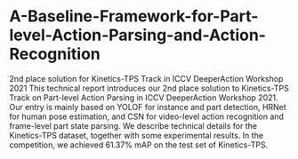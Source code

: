 # A-Baseline-Framework-for-Part-level-Action-Parsing-and-Action-Recognition
2nd place solution for Kinetics-TPS Track in ICCV DeeperAction Workshop 2021
This technical report introduces our 2nd place solution to
Kinetics-TPS Track on Part-level Action Parsing in ICCV DeeperAction Workshop 2021. 
Our entry is
mainly based on YOLOF for instance and part detection, HRNet for human pose estimation, and CSN for video-level action recognition and frame-level part state parsing. 
We describe technical details for the Kinetics-TPS dataset, together with some experimental results. 
In the competition, we achieved 61.37\% mAP on the test set of Kinetics-TPS.

